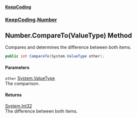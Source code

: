 #### [KeepCoding](index.md 'index')
### [KeepCoding](KeepCoding.md 'KeepCoding').[Number](Number.md 'KeepCoding.Number')
## Number.CompareTo(ValueType) Method
Compares and determines the difference between both items.  
```csharp
public int CompareTo(System.ValueType other);
```
#### Parameters
<a name='KeepCoding_Number_CompareTo(System_ValueType)_other'></a>
`other` [System.ValueType](https://docs.microsoft.com/en-us/dotnet/api/System.ValueType 'System.ValueType')  
The comparison.
  
#### Returns
[System.Int32](https://docs.microsoft.com/en-us/dotnet/api/System.Int32 'System.Int32')  
The difference between both items.

